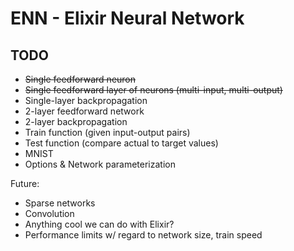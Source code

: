# ENN - Elixir Neural Network

## TODO
- ~~Single feedforward neuron~~
- ~~Single feedforward layer of neurons (multi-input, multi-output)~~
- Single-layer backpropagation
- 2-layer feedforward network
- 2-layer backpropagation
- Train function (given input-output pairs)
- Test function (compare actual to target values)
- MNIST
- Options & Network parameterization

Future:
- Sparse networks
- Convolution
- Anything cool we can do with Elixir?
- Performance limits w/ regard to network size, train speed


